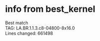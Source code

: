 # info from best_kernel
Best match    
TAG: LA.BR.1.1.3.c8-04800-8x16.0    
Lines changed: 661498    

